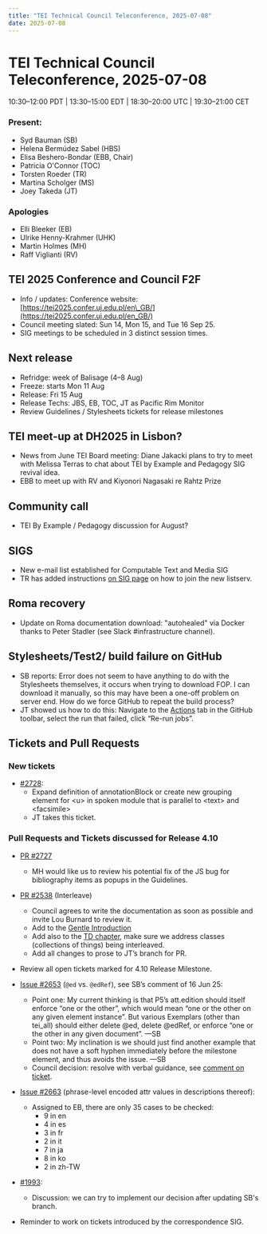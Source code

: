 ```yaml
---
title: "TEI Technical Council Teleconference, 2025-07-08"
date: 2025-07-08
---
```


# TEI Technical Council Teleconference, 2025-07-08

10:30–12:00 PDT | 13:30–15:00 EDT | 18:30–20:00 UTC | 19:30–21:00 CET

### Present:

* Syd Bauman (SB)  
* Helena Bermúdez Sabel (HBS)   
* Elisa Beshero-Bondar (EBB, Chair)  
* Patricia O'Connor (TOC)   
* Torsten Roeder (TR)  
* Martina Scholger (MS)  
* Joey Takeda (JT)

### Apologies

* Elli Bleeker (EB)  
* Ulrike Henny-Krahmer (UHK)  
* Martin Holmes (MH)  
* Raff Viglianti (RV)

## TEI 2025 Conference and Council F2F

  * Info / updates: Conference website: [https://tei2025.confer.uj.edu.pl/en\_GB/](https://tei2025.confer.uj.edu.pl/en_GB/)   
  * Council meeting slated: Sun 14, Mon 15, and Tue 16 Sep 25.  
  * SIG meetings to be scheduled in 3 distinct session times.  
      
## Next release  

  * Refridge: week of Balisage (4–8 Aug)  
  * Freeze: starts Mon 11 Aug  
  * Release: Fri 15 Aug  
  * Release Techs: JBS, EB, TOC, JT as Pacific Rim Monitor  
  * Review Guidelines / Stylesheets tickets for release milestones  
      
## TEI meet-up at DH2025 in Lisbon?  
  * News from June TEI Board meeting: Diane Jakacki plans to try to meet with Melissa Terras to chat about TEI by Example and Pedagogy SIG revival idea.  
  * EBB to meet up with RV and Kiyonori Nagasaki re Rahtz Prize

## Community call
  * TEI By Example / Pedagogy discussion for August? 

## SIGS
  * New e-mail list established for Computable Text and Media SIG  
  * TR has added instructions [on SIG page](https://tei-c.org/activities/sig/) on how to join the new listserv. 

## Roma recovery
  * Update on Roma documentation download: "autohealed" via Docker thanks to Peter Stadler (see Slack \#infrastructure channel).  
    
## Stylesheets/Test2/ build failure on GitHub  

  * SB reports: Error does not seem to have anything to do with the Stylesheets themselves, it occurs when trying to download FOP. I can download it manually, so this may have been a one-off problem on server end. How do we force GitHub to repeat the build process?  
  * JT showed us how to do this: Navigate to the [Actions](https://github.com/TEIC/Stylesheets/actions) tab in the GitHub toolbar, select the run that failed, click “Re-run jobs”.

## Tickets and Pull Requests

### New tickets 

  * [\#2728](https://github.com/TEIC/TEI/issues/2728): 
      * Expand definition of annotationBlock or create new grouping element for \<u\> in spoken module that is parallel to \<text\> and \<facsimile\>  
      * JT takes this ticket.

### Pull Requests and Tickets discussed for Release 4.10

* [PR \#2727](https://github.com/TEIC/TEI/pull/2727)
    * MH would like us to review his potential fix of the JS bug for bibliography items as popups in the Guidelines.  
    
* [PR \#2538](https://github.com/TEIC/TEI/pull/2538) (Interleave)  
    * Council agrees to write the documentation as soon as possible and invite Lou Burnard to review it. 
    * Add to the [Gentle Introduction](https://tei-c.org/release/doc/tei-p5-doc/en/html/SG.html)  
    * Add also to the [TD chapter](https://tei-c.org/release/doc/tei-p5-doc/en/html/TD.html), make sure we address classes (collections of things) being interleaved.  
    * Add all changes to prose to JT’s branch for PR.

* Review all open tickets marked for 4.10 Release Milestone.

* [Issue \#2653](https://github.com/TEIC/TEI/issues/2653) (`@ed` vs. `@edRef`), see SB’s comment of 16 Jun 25:  
  * Point one: My current thinking is that P5’s att.edition should itself enforce “one or the other”, which would mean “one or the other on any given element instance”. But various Exemplars (other than tei\_all) should either delete @ed, delete @edRef, or enforce “one or the other in any given document”. —SB  
  * Point two: My inclination is we should just find another example that does not have a soft hyphen immediately before the milestone element, and thus avoids the issue. —SB  
  * Council decision: resolve with verbal guidance, see [comment on ticket](https://github.com/TEIC/TEI/issues/2653#issuecomment-3049898585).  

* [Issue \#2663](https://github.com/TEIC/TEI/issues/2663) (phrase-level encoded attr values in descriptions thereof):  
  * Assigned to EB, there are only 35 cases to be checked:  
    * 9 in en  
    * 4 in es  
    * 3 in fr  
    * 2 in it  
    * 7 in ja  
    * 8 in ko  
    * 2 in zh-TW  
   
* [\#1993](https://github.com/TEIC/TEI/issues/1993): 
    * Discussion: we can try to implement our decision after updating SB's branch. 

* Reminder to work on tickets introduced by the correspondence SIG.

